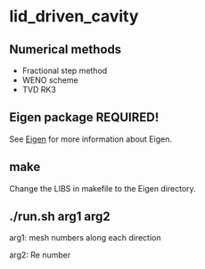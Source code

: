 # lid_driven_cavity

## Numerical methods

+ Fractional step method
+ WENO scheme
+ TVD RK3

## Eigen package REQUIRED!

See [Eigen](https://eigen.tuxfamily.org/) for more information about Eigen.

## make

Change the LIBS in makefile to the Eigen directory.

## ./run.sh arg1 arg2
 
 arg1: mesh numbers along each direction
 
 arg2: Re number
